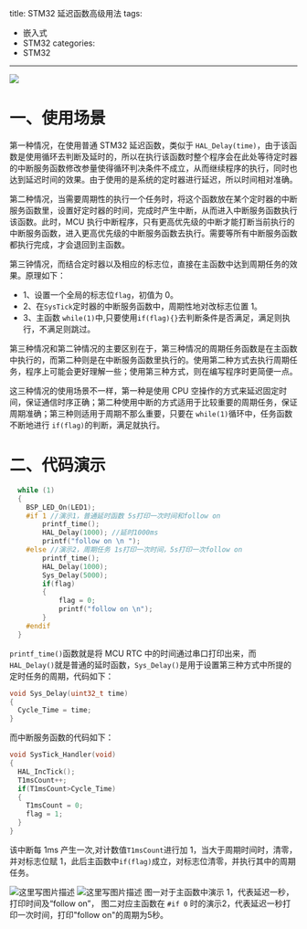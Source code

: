title: STM32 延迟函数高级用法
tags:
- 嵌入式
- STM32
categories:
- STM32
---

![](http://od68ytlrn.bkt.clouddn.com/STM32%20%E5%BB%B6%E8%BF%9F%E5%87%BD%E6%95%B0.png)

<!-- more -->

# 一、使用场景

第一种情况，在使用普通 STM32 延迟函数，类似于 `HAL_Delay(time)`，由于该函数是使用循环去判断及延时的，所以在执行该函数时整个程序会在此处等待定时器的中断服务函数修改参量使得循环判决条件不成立，从而继续程序的执行，同时也达到延迟时间的效果。由于使用的是系统的定时器进行延迟，所以时间相对准确。

第二种情况，当需要周期性的执行一个任务时，将这个函数放在某个定时器的中断服务函数里，设置好定时器的时间，完成时产生中断，从而进入中断服务函数执行该函数。此时，MCU 执行中断程序，只有更高优先级的中断才能打断当前执行的中断服务函数，进入更高优先级的中断服务函数去执行。需要等所有中断服务函数都执行完成，才会退回到主函数。

第三钟情况，而结合定时器以及相应的标志位，直接在主函数中达到周期任务的效果。原理如下：

- 1、设置一个全局的标志位`flag`，初值为 0。
- 2、在`SysTick`定时器的中断服务函数中，周期性地对改标志位置 1。
- 3、主函数  `while(1)`中,只要使用`if(flag){}`去判断条件是否满足，满足则执行，不满足则跳过。

第三种情况和第二钟情况的主要区别在于，第三种情况的周期任务函数是在主函数中执行的，而第二种则是在中断服务函数里执行的。使用第二种方式去执行周期任务，程序上可能会更好理解一些；使用第三种方式，则在编写程序时更简便一点。

这三种情况的使用场景不一样，第一种是使用 CPU 空操作的方式来延迟固定时间，保证通信时序正确；第二种使用中断的方式适用于比较重要的周期任务，保证周期准确；第三种则适用于周期不那么重要，只要在 `while(1)`循环中，任务函数不断地进行 `if(flag)`的判断，满足就执行。

# 二、代码演示

```c
  while (1)
  { 
    BSP_LED_On(LED1);
	#if 1 //演示1，普通延时函数 5s打印一次时间和follow on
  		printf_time();
    	HAL_Delay(1000); //延时1000ms
    	printf("follow on \n ");
	#else //演示2，周期任务 1s打印一次时间，5s打印一次follow on
		printf_time();
    	HAL_Delay(1000);
		Sys_Delay(5000);
		if(flag)
		{
			flag = 0;
			printf("follow on \n");
		}		
    #endif
  }
```

`printf_time()`函数就是将 MCU RTC 中的时间通过串口打印出来，而`HAL_Delay()`就是普通的延时函数，`Sys_Delay()`是用于设置第三种方式中所提的定时任务的周期，代码如下：

```c
void Sys_Delay(uint32_t time)
{
  Cycle_Time = time;
}
```

而中断服务函数的代码如下：

```c
void SysTick_Handler(void)
{
  HAL_IncTick();
  T1msCount++;
  if(T1msCount>Cycle_Time)
  {
    T1msCount = 0;
	flag = 1;			
  }
}
```

该中断每 1ms 产生一次,对计数值`T1msCount`进行加 1，当大于周期时间时，清零，并对标志位赋 1，此后主函数中`if(flag)`成立，对标志位清零，并执行其中的周期任务。


![这里写图片描述](http://img.blog.csdn.net/20170301203955373?watermark/2/text/aHR0cDovL2Jsb2cuY3Nkbi5uZXQvdTAxMTMwMzQ0Mw==/font/5a6L5L2T/fontsize/400/fill/I0JBQkFCMA==/dissolve/70/gravity/SouthEast)
![这里写图片描述](http://img.blog.csdn.net/20170301204043655?watermark/2/text/aHR0cDovL2Jsb2cuY3Nkbi5uZXQvdTAxMTMwMzQ0Mw==/font/5a6L5L2T/fontsize/400/fill/I0JBQkFCMA==/dissolve/70/gravity/SouthEast)
图一对于主函数中演示 1，代表延迟一秒，打印时间及“follow on”，
图二对应主函数在 `#if 0` 时的演示2，代表延迟一秒打印一次时间，打印"follow on"的周期为5秒。
